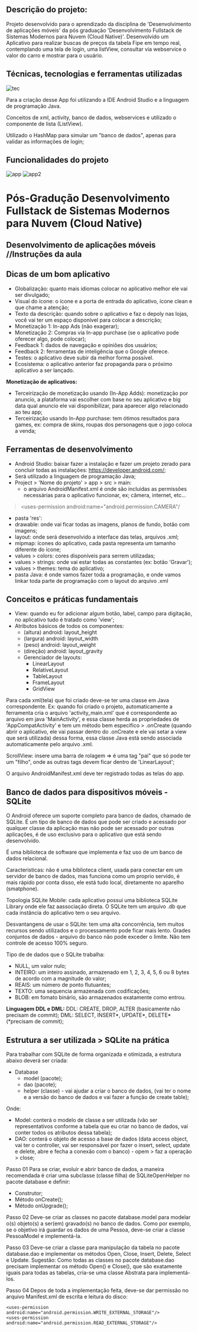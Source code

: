## Descrição do projeto:
Projeto desenvolvido para o aprendizado da disciplina de 'Desenvolvimento de aplicações móveis' da pós graduação 'Desenvolvimento Fullstack de Sistemas Modernos para Nuvem (Cloud Native)'.
Desenvolvido um Aplicativo para realizar buscas de preços da tabela Fipe em tempo real, contemplando uma tela de login, uma listView, consultar via webservice o valor do carro e mostrar para o usuário.

## Técnicas, tecnologias e ferramentas utilizadas

![tec](https://user-images.githubusercontent.com/59203960/185496357-22cbd25e-c3c5-4044-979f-a09ac1cd7caa.png)

Para a criação desse App foi utilizando a IDE Android Studio e a linguagem de programação Java.

Conceitos de xml, activity, banco de dados, webservices e utilizado o componente de lista (ListView).

Utilizado o HashMap para simular um "banco de dados", apenas para validar as informações de login;

## Funcionalidades do projeto

![app](https://user-images.githubusercontent.com/59203960/185494332-73e35d30-6e49-4842-a549-5eb0b17c8859.gif)
![app2](https://user-images.githubusercontent.com/59203960/185494357-bdbf98ed-7edf-4d2a-a380-7c8650eaedd7.gif)


# Pós-Gradução Desenvolvimento Fullstack de Sistemas Modernos para Nuvem (Cloud Native)

## Desenvolvimento de aplicações móveis //Instruções da aula

## Dicas de um bom aplicativo

- Globalização: quanto mais idiomas colocar no aplicativo melhor ele vai ser divulgado;
- Visual do ícone: o ícone e a porta de entrada do aplicativo, ícone clean e que chame a atenção;
- Texto da descrição: quando sobre o aplicativo e faz o depoly nas lojas, você vai ter um espaço disponível para colocar a descrição;
- Monetização 1: In-app Ads (não exagerar);
- Monetização 2: Compras via In-app purchase (se o aplicativo pode oferecer algo, pode colocar);
- Feedback 1: dados de navegação e opiniões dos usuários;
- Feedback 2: ferramentas de inteligência que o Google oferece.
- Testes: o aplicativo deve subir da melhor forma possível.
- Ecosistema: o aplicativo anterior faz propaganda para o próximo aplicativo a ser lançado.

**Monetização de aplicativos:**
- Terceirização de monetização usando (In-App Adds): monetização por anuncio, a plataforma vai escolher com base no seu aplicativo e big data qual anuncio ele vai disponibilizar, para aparecer algo relacionado ao teu app;
- Terceirização usando In-App purchase: tem ótimos resultados para games, ex: compra de skins, roupas dos personagens que o jogo coloca a venda;

## Ferramentas de desenvolvimento

- Android Studio: baixar fazer a instalação e fazer um projeto zerado para concluir todas as instalações: https://developer.android.com/;
- Será utilizado a linguagem de programação Java;
- Project > 'Nome do projeto' > app > src > main:
    - o arquivo AndroidManifest.xml é onde são incluidas as permissões necessárias para o aplicativo funcionar, ex; câmera, internet, etc...

> <uses-permission android:name="android.permission.CAMERA"/

- pasta 'res':
- drawable: onde vai ficar todas as imagens, planos de fundo, botão com imagens;
- layout: onde será desenvolvido a interface das telas, arquivos .xml;
- mipmap: ícones do aplicativo, cada pasta representa um tamanho diferente do ícone;
- values > colors: cores disponíveis para serrem utilizadas;
- values > strings: onde vai estar todas as constantes (ex: botão 'Gravar');
- values > themes: tema do aplicativo;
- pasta Java: é onde vamos fazer toda a programação, e onde vamos linkar toda parte de programação com o layout do arquivo .xml

## Conceitos e práticas fundamentais

- View: quando eu for adicionar algum botão, label, campo para digitação, no aplicativo tudo é tratado como 'view';
- Atributos básicos de todos os componentes:
  - (altura) android: layout_height
  - (largura) android: layout_width
  - (peso) android: layout_weight
  - (direção) android: layout_gravity
  - Gerenciador de layouts:
    - LinearLayout
    - RelativeLayout
    - TableLayout
    - FrameLayout
    - GridView

Para cada xml(tela) que foi criado deve-se ter uma classe em Java correspondente. Ex: quando foi criado o projeto, automaticamente a ferramenta cria o arquivo 'activity_main.xml' que é correspondente ao arquivo em java 'MainActivity', e essa classe herda as propriedades de 'AppCompatActivity' e tem um método bem especifico > .onCreate (quando abrir o aplicativo, ele vai passar dentro do .onCreate e ele vai setar a view que será utilizada) dessa forma, essa classe Java está sendo associada automaticamente pelo arquivo .xml.

ScrollView: insere uma barra de rolagem => é uma tag "pai" que só pode ter um "filho", onde as outras tags devem ficar dentro de 'LinearLayout';

O arquivo AndroidManifest.xml deve ter registrado todas as telas do app.

## Banco de dados para dispositivos móveis - SQLite

O Android oferece um suporte completo para banco de dados, chamado de SQLite. É um tipo de banco de dados que pode ser criado e acessado por qualquer classe da aplicação mas não pode ser acessado por outras aplicações, é de uso exclusivo para o aplicativo que está sendo desenvolvido.

É uma biblioteca de software que implementa e faz uso de um banco de dados relacional.

Caracteristicas: não é uma biblioteca client, usada para conectar em um servidor de banco de dados, mas funciona como um proprio servido, é mais rápido por conta disso, ele está tudo local, diretamente no aparelho (smatphone).

Topologia SQLite Mobile: cada aplicativo possui uma biblioteca SQLite Library onde ele faz aassociação direta. O SQLite tem um arquivo .db que cada instância do aplicativo tem o seu arquivo.

Desvantangens de usar o SQLite: tem uma alta concorrência, tem muitos recursos sendo utilizados e o processamento pode ficar mais lento. Grades conjuntos de dados - arquivo do banco não pode exceder o limite. Não tem controle de acesso 100% seguro.

Tipo de de dados que o SQLite trabalha:

- NULL, um valor nulo;
- INTEIRO: um inteiro assinado, armazenado em 1, 2, 3, 4, 5, 6 ou 8 bytes de acordo com a magnitude do valor;
- REAIS:  um número de ponto flutuantes;
- TEXTO: uma sequencia armazenada com codificações;
- BLOB: em fomato binário, são armazenados exatamente como entrou.

**Linguagem DDL e DML:**
DDL: CREATE, DROP, ALTER (basicamente não precisam de commit);
DML: SELECT, INSERT*, UPDATE*, DELETE* (*precisam de commit);

## Estrutura a ser utilizada > SQLite na prática

Para trabalhar com SQLite de forma organizada e otimizada, a estrutura abaixo deverá ser criada:

- Database
    - model (pacote);
    - dao (pacote);
    - helper (classe) - vai ajudar a criar o banco de dados, (vai ter o nome e a versão do banco de dados e vai fazer a função de create table);

Onde:

- Model: conterá o modelo de classe a ser utilizada (vão ser representativos conforme a tabela que eu criar no banco de dados, vai conter todos os atributos dessa tabela);
- DAO: conterá o objeto de acesso a base de dados (data access object, vai ter o controller, vai ser responsável por fazer o insert, select, update e delete, abre e fecha a conexão com o banco) -  opem > faz a operação > close;

Passo 01
Para se criar, evoluir e abrir banco de dados, a maneira recomendada é criar uma subclasse (classe filha) de SQLiteOpenHelper no pacote database e definir:

- Construtor;
- Método onCreate();
- Método onUpgrade();

Passo 02
Deve-se criar as classes no pacote database.model para modelar o(s) objeto(s) a ser(em) gravado(s) no banco de dados. Como por exemplo, se o objetivo irá guardar os dados de uma Pessoa, deve-se criar a classe PessoaModel e implementá-la.

Passo 03
Deve-se criar a classe para manipulação da tabela no pacote database.dao e implementar os métodos Open, Close, Insert, Delete, Select e Update.
Sugestão: Como todas as classes no pacote database.dao precisam implementar os método Open() e Close(), que são exatamente iguais para todas as tabelas, cria-se uma classe Abstrata para implementá-los.

Passo 04
Depos de toda a implementação feita, deve-se dar permissão no arquivo Manifest.xml de escrita e leitura do disco:

    <uses-permission android:name="android.permission.WRITE_EXTERNAL_STORAGE"/>  
    <uses-permission android:name="android.permission.READ_EXTERNAL_STORAGE"/>
